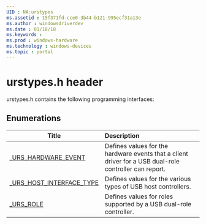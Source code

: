 ```yaml
---
UID : NA:urstypes
ms.assetid : 15f371fd-cce0-3b44-b121-995ecf31a13e
ms.author : windowsdriverdev
ms.date : 01/18/18
ms.keywords : 
ms.prod : windows-hardware
ms.technology : windows-devices
ms.topic : portal
---
```


# urstypes.h header



urstypes.h contains the following programming interfaces:








## Enumerations
| Title | Description |
| ---- |:---- |
| [_URS_HARDWARE_EVENT](ne-urstypes-_urs_hardware_event.md) | Defines values for the hardware events that a client driver for a USB dual-role controller can report. |
| [_URS_HOST_INTERFACE_TYPE](ne-urstypes-_urs_host_interface_type.md) | Defines values for the various types of USB host controllers. |
| [_URS_ROLE](ne-urstypes-_urs_role.md) | Defines values for roles supported by a USB dual-role controller. |